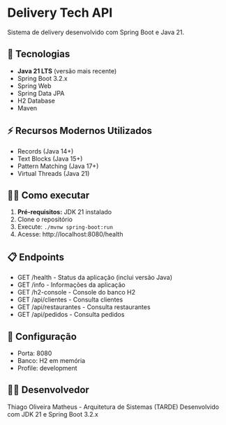 # Delivery Tech API

Sistema de delivery desenvolvido com Spring Boot e Java 21.

## 🚀 Tecnologias
- **Java 21 LTS** (versão mais recente)
- Spring Boot 3.2.x
- Spring Web
- Spring Data JPA
- H2 Database
- Maven

## ⚡ Recursos Modernos Utilizados
- Records (Java 14+)
- Text Blocks (Java 15+)
- Pattern Matching (Java 17+)
- Virtual Threads (Java 21)

## 🏃‍♂️ Como executar
1. **Pré-requisitos:** JDK 21 instalado
2. Clone o repositório
3. Execute: `./mvnw spring-boot:run`
4. Acesse: http://localhost:8080/health

## 📋 Endpoints
- GET /health - Status da aplicação (inclui versão Java)
- GET /info - Informações da aplicação
- GET /h2-console - Console do banco H2
- GET /api/clientes - Consulta clientes
- GET /api/restaurantes - Consulta restaurantes
- GET /api/pedidos - Consulta pedidos

## 🔧 Configuração
- Porta: 8080
- Banco: H2 em memória
- Profile: development

## 👨‍💻 Desenvolvedor
Thiago Oliveira Matheus - Arquitetura de Sistemas (TARDE) 
Desenvolvido com JDK 21 e Spring Boot 3.2.x